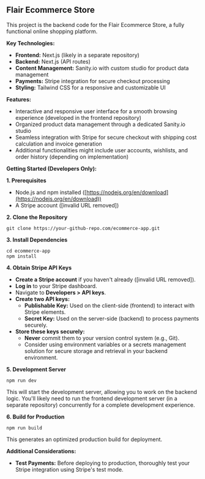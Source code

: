 
## Flair Ecommerce Store

This project is the backend code for the Flair Ecommerce Store, a fully functional online shopping platform.

**Key Technologies:**

-   **Frontend:**  Next.js (likely in a separate repository)
-   **Backend:**  Next.js (API routes)
-   **Content Management:**  Sanity.io with custom studio for product data management
-   **Payments:**  Stripe integration for secure checkout processing
-   **Styling:**  Tailwind CSS for a responsive and customizable UI

**Features:**

-   Interactive and responsive user interface for a smooth browsing experience (developed in the frontend repository)
-   Organized product data management through a dedicated Sanity.io studio
-   Seamless integration with Stripe for secure checkout with shipping cost calculation and invoice generation
-   Additional functionalities might include user accounts, wishlists, and order history (depending on implementation)

**Getting Started (Developers Only):**

**1. Prerequisites**

-   Node.js and npm installed ([https://nodejs.org/en/download](https://nodejs.org/en/download))
-   A Stripe account ([invalid URL removed])

**2. Clone the Repository**
```
git clone https://your-github-repo.com/ecommerce-app.git
```
**3. Install Dependencies**
```
cd ecommerce-app
npm install
```
**4. Obtain Stripe API Keys**

-   **Create a Stripe account**  if you haven't already ([invalid URL removed]).
-   **Log in**  to your Stripe dashboard.
-   Navigate to  **Developers > API keys**.
-   **Create two API keys:**
    -   **Publishable Key:**  Used on the client-side (frontend) to interact with Stripe elements.
    -   **Secret Key:**  Used on the server-side (backend) to process payments securely.
-   **Store these keys securely:**
    -   **Never**  commit them to your version control system (e.g., Git).
    -   Consider using environment variables or a secrets management solution for secure storage and retrieval in your backend environment.

**5. Development Server**
```
npm run dev
```

This will start the development server, allowing you to work on the backend logic. You'll likely need to run the frontend development server (in a separate repository) concurrently for a complete development experience.

**6. Build for Production**
```
npm run build
```
This generates an optimized production build for deployment.

**Additional Considerations:**

-   **Test Payments:**  Before deploying to production, thoroughly test your Stripe integration using Stripe's test mode.
